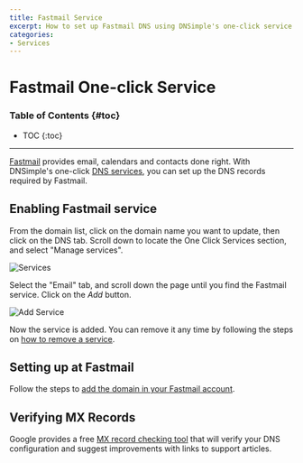 ```yaml
---
title: Fastmail Service
excerpt: How to set up Fastmail DNS using DNSimple's one-click service.
categories:
- Services
---
```


# Fastmail One-click Service

### Table of Contents {#toc}

* TOC
{:toc}

---

[Fastmail](https://www.fastmail.com) provides email, calendars and contacts done right. With DNSimple's one-click [DNS services](/categories/services/), you can set up the DNS records required by Fastmail.


## Enabling Fastmail service

From the domain list, click on the domain name you want to update, then click on the DNS tab. Scroll down to locate the One Click Services section, and select "Manage services".

![Services](/files/services-dns-page-add.png)

Select the "Email" tab, and scroll down the page until you find the Fastmail service. Click on the *Add* button.

![Add Service](/files/services-fastmail.png)

Now the service is added. You can remove it any time by following the steps on [how to remove a service](/articles/services/#removing-services).


## Setting up at Fastmail

Follow the steps to [add the domain in your Fastmail account](https://www.fastmail.help/hc/en-us/articles/1500000280261).

## Verifying MX Records

Google provides a free [MX record checking tool](https://toolbox.googleapps.com/apps/checkmx) that will verify your DNS configuration and suggest improvements with links to support articles.
